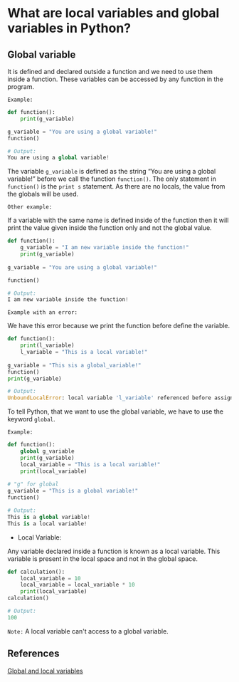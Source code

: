 # What are local variables and global variables in Python?

## Global variable

It is defined and declared outside a function and we need to use them inside a function. These variables can be accessed by any function in the program.

`Example:`

```python
def function():
    print(g_variable)

g_variable = "You are using a global variable!"
function()

# Output:
You are using a global variable!
```

The variable `g_variable` is defined as the string “You are using a global variable!” before we call the function `function()`. The only statement in `function()` is the `print s` statement. As there are no locals, the value from the globals will be used.

`Other example:`

If a variable with the same name is defined inside of the function  then it will print the value given inside the function only and not the global value.

```python
def function():
    g_variable = "I am new variable inside the function!"
    print(g_variable)
    
g_variable = "You are using a global variable!"

function()

# Output:
I am new variable inside the function!
```

`Example with an error:`

We have this error because we print the function before define the variable.

```python
def function():
    print(l_variable)
    l_variable = "This is a local variable!"
 
g_variable = "This sis a global_variable!"
function()
print(g_variable)

# Output:
UnboundLocalError: local variable 'l_variable' referenced before assignment
```

To tell Python, that we want to use the global variable, we have to use the keyword `global`.

`Example:`

```python
def function():
    global g_variable
    print(g_variable)
    local_variable = "This is a local variable!"
    print(local_variable)
 
# "g" for global
g_variable = "This is a global variable!"
function()

# Output:
This is a global variable!
This is a local variable!
```

* Local Variable:

Any variable declared inside a function is known as a local variable. This variable is present in the local space and not in the global space.

```python
def calculation():
    local_variable = 10
    local_variable = local_variable * 10
    print(local_variable)
calculation()

# Output:
100
```

`Note:` A local variable can't access to a global variable.

## References

[Global and local variables](https://www.geeksforgeeks.org/global-local-variables-python/)
